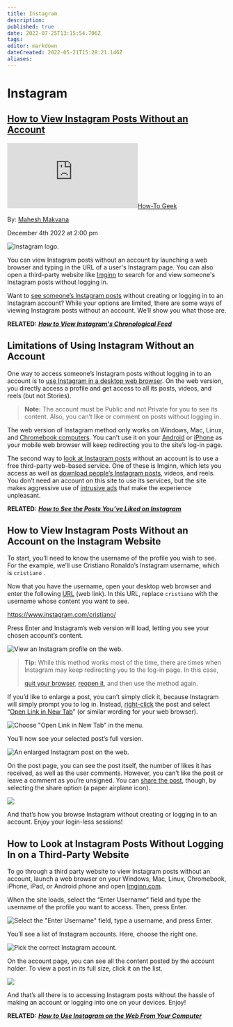 ```yaml
---
title: Instagram
description: 
published: true
date: 2022-07-25T13:15:54.706Z
tags: 
editor: markdown
dateCreated: 2022-05-21T15:28:21.146Z
aliases:
---
```

# Instagram
## [How to View Instagram Posts Without an Account](https://www.howtogeek.com/847968/how-to-view-instagram-posts-without-an-account/ "See on original website")

[![✇](https://freshrss.commsnet.org/f.php?0fa3babd)How-To Geek](https://freshrss.commsnet.org/i/?get=f_22 "Filter") 

By: [Mahesh Makvana](https://freshrss.commsnet.org/i/?a=normal&rid=638d3c25c0099&search=author%3A%22Mahesh+Makvana%22 "Filter") 

December 4th 2022 at 2:00 pm

![Instagram logo.](https://www.howtogeek.com/wp-content/uploads/2021/11/Instagram-logo.png?width=1198&trim=1,1&bg-color=000&pad=1,1)

You can view Instagram posts without an account by launching a web browser and typing in the URL of a user's Instagram page. You can also open a third-party website like [Imginn](https://imginn.com/) to search for and view someone's Instagram posts without logging in.

Want to [see someone’s Instagram posts](https://www.howtogeek.com/845160/how-to-view-instagrams-chronological-feed/) without creating or logging in to an Instagram account? While your options are limited, there are some ways of viewing Instagram posts without an account. We’ll show you what those are.

**RELATED:** [**_How to View Instagram's Chronological Feed_**](https://www.howtogeek.com/845160/how-to-view-instagrams-chronological-feed/)

## Limitations of Using Instagram Without an Account

One way to access someone’s Instagram posts without logging in to an account is to [use Instagram in a desktop web browser](https://www.howtogeek.com/668101/how-to-use-instagram-on-the-web-from-your-computer/). On the web version, you directly access a profile and get access to all its posts, videos, and reels (but not Stories).

> **Note:** The account must be Public and not Private for you to see its content. Also, you can’t like or comment on posts without logging in.

The web version of Instagram method only works on Windows, Mac, Linux, and [Chromebook computers](https://www.howtogeek.com/746692/best-chromebook/). You can’t use it on your [Android](https://www.howtogeek.com/734936/best-android-phones/) or [iPhone](https://www.howtogeek.com/735092/best-iphones/) as your mobile web browser will keep redirecting you to the site’s log-in page.

The second way to [look at Instagram posts](https://www.howtogeek.com/303047/how-to-see-the-posts-you%E2%80%99ve-liked-on-instagram/) without an account is to use a free third-party web-based service. One of these is Imginn, which lets you access as well as [download people’s Instagram posts](https://www.howtogeek.com/fyi/how-to-download-all-your-instagram-photos/), videos, and reels. You don’t need an account on this site to use its services, but the site makes aggressive use of [intrusive ads](https://www.howtogeek.com/269331/how-to-disable-all-of-windows-10s-built-in-advertising/) that make the experience unpleasant.

**RELATED:** [**_How to See the Posts You’ve Liked on Instagram_**](https://www.howtogeek.com/303047/how-to-see-the-posts-you%E2%80%99ve-liked-on-instagram/)

## How to View Instagram Posts Without an Account on the Instagram Website

To start, you’ll need to know the username of the profile you wish to see. For the example, we’ll use Cristiano Ronaldo’s Instagram username, which is `cristiano` .

Now that you have the username, open your desktop web browser and enter the following [URL](https://www.howtogeek.com/356563/what-is-a-url-uniform-resource-locator/) (web link). In this URL, replace `cristiano` with the username whose content you want to see.

https://www.instagram.com/cristiano/

Press Enter and Instagram’s web version will load, letting you see your chosen account’s content.

![View an Instagram profile on the web.](https://www.howtogeek.com/wp-content/uploads/2022/11/1-instagram-web-posts.png?trim=1,1&bg-color=000&pad=1,1)

> **Tip:** While this method works most of the time, there are times when Instagram may keep redirecting you to the log-in page. In this case,
> 
> [quit your browser](https://www.howtogeek.com/701468/how-to-close-all-google-chrome-windows-at-once/), [reopen it](https://www.howtogeek.com/695203/how-to-launch-chrome-with-a-keyboard-shortcut-in-windows-10/), and then use the method again.

If you’d like to enlarge a post, you can’t simply click it, because Instagram will simply prompt you to log in. Instead, [right-click](https://www.howtogeek.com/747755/how-to-right-click/) the post and select “[Open Link in New Tab](https://www.howtogeek.com/785821/3-ways-to-open-a-link-in-a-new-tab/)” (or similar wording for your web browser).

![Choose "Open Link in New Tab" in the menu.](https://www.howtogeek.com/wp-content/uploads/2022/11/2-instagram-web-open-post.png?trim=1,1&bg-color=000&pad=1,1)

You’ll now see your selected post’s full version.

![An enlarged Instagram post on the web.](https://www.howtogeek.com/wp-content/uploads/2022/11/3-instagram-web-post-page.png?trim=1,1&bg-color=000&pad=1,1)

On the post page, you can see the post itself, the number of likes it has received, as well as the user comments. However, you can’t like the post or leave a comment as you’re unsigned. You can [share the post](https://www.howtogeek.com/711009/how-to-automatically-share-your-instagram-stories-and-posts-on-facebook/), though, by selecting the share option (a paper airplane icon).

![](https://www.howtogeek.com/wp-content/uploads/2022/11/4-instagram-web-share-post.png?trim=1,1&bg-color=000&pad=1,1)

And that’s how you browse Instagram without creating or logging in to an account. Enjoy your login-less sessions!

## How to Look at Instagram Posts Without Logging In on a Third-Party Website

To go through a third party website to view Instagram posts without an account, launch a web browser on your Windows, Mac, Linux, Chromebook, iPhone, iPad, or Android phone and open [Imginn.com](https://imginn.com/).

When the site loads, select the “Enter Username” field and type the username of the profile you want to access. Then, press Enter.

![Select the "Enter Username" field, type a username, and press Enter.](https://www.howtogeek.com/wp-content/uploads/2022/11/5-imginn-find-instagram-user.png?trim=1,1&bg-color=000&pad=1,1)

You’ll see a list of Instagram accounts. Here, choose the right one.

![Pick the correct Instagram account.](https://www.howtogeek.com/wp-content/uploads/2022/11/6-imginn-select-instagram-user.png?trim=1,1&bg-color=000&pad=1,1)

On the account page, you can see all the content posted by the account holder. To view a post in its full size, click it on the list.

![](https://www.howtogeek.com/wp-content/uploads/2022/11/7-imginn-instagram-posts.png?trim=1,1&bg-color=000&pad=1,1)

And that’s all there is to accessing Instagram posts without the hassle of making an account or logging into one on your devices. Enjoy!

**RELATED:** [**_How to Use Instagram on the Web From Your Computer_**](https://www.howtogeek.com/668101/how-to-use-instagram-on-the-web-from-your-computer/)